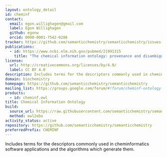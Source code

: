 ```yaml
---
layout: ontology_detail
id: cheminf
contact:
  email: egon.willighagen@gmail.com
  label: Egon Willighagen
  github: egonw
  orcid: 0000-0001-7542-0286
tracker: https://github.com/semanticchemistry/semanticchemistry/issues
publications:
  - id: https://www.ncbi.nlm.nih.gov/pubmed/21991315
    title: "The chemical information ontology: provenance and disambiguation for chemical data on the biological semantic web"
license:
  url: http://creativecommons.org/licenses/by/4.0/
  label: CC BY 4.0
description: Includes terms for the descriptors commonly used in cheminformatics software applications and the algorithms which generate them.
domain: biochemistry
homepage: https://github.com/semanticchemistry/semanticchemistry
mailing_list: https://groups.google.com/forum/#!forum/cheminf-ontology
products:
  - id: cheminf.owl
title: Chemical Information Ontology
build:
  source_url: https://raw.githubusercontent.com/semanticchemistry/semanticchemistry/master/ontology/cheminf.owl
  method: owl2obo
activity_status: active
repository: https://github.com/semanticchemistry/semanticchemistry
preferredPrefix: CHEMINF
---
```


Includes terms for the descriptors commonly used in cheminformatics software applications and the algorithms which generate them.
